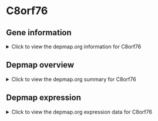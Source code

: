 <h1>C8orf76</h1>

<h2>Gene information</h2>
<details>
  <summary>Click to view the depmap.org information for C8orf76</summary>
  <iframe src="https://depmap.org/portal/gene/C8orf76?tab=about" style="border:none;width:100%;height:800px"></iframe>
</details>

<h2>Depmap overview</h2>
<details>
  <summary>Click to view the depmap.org summary for C8orf76</summary>
  <iframe src="https://depmap.org/portal/gene/C8orf76?tab=overview" style="border:none;width:100%;height:800px"></iframe>
</details>

<h2>Depmap expression</h2>
<details>
  <summary>Click to view the depmap.org expression data for C8orf76</summary>
  <iframe src="https://depmap.org/portal/gene/C8orf76?tab=characterization" style="border:none;width:100%;height:800px"></iframe>
</details>


<!--
<h2>Reactome Pathway diagram</h2>
<details>
  <summary>Click to view Reactome pathway for C8orf76</summary>
  PNAME
</details>
-->


